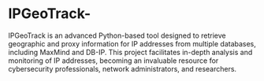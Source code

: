 # IPGeoTrack-
IPGeoTrack is an advanced Python-based tool designed to retrieve geographic and proxy information for IP addresses from multiple databases, including MaxMind and DB-IP. This project facilitates in-depth analysis and monitoring of IP addresses, becoming an invaluable resource for cybersecurity professionals, network administrators, and researchers.
